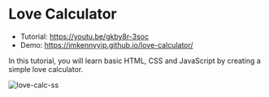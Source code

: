 # Love Calculator

- Tutorial: https://youtu.be/gkby8r-3soc
- Demo: https://imkennyyip.github.io/love-calculator/

In this tutorial, you will learn basic HTML, CSS and JavaScript by creating a simple love calculator.


![love-calc-ss](https://user-images.githubusercontent.com/78777681/196036135-e5f4eb54-2627-4727-8074-88c6a5d55d22.png)
